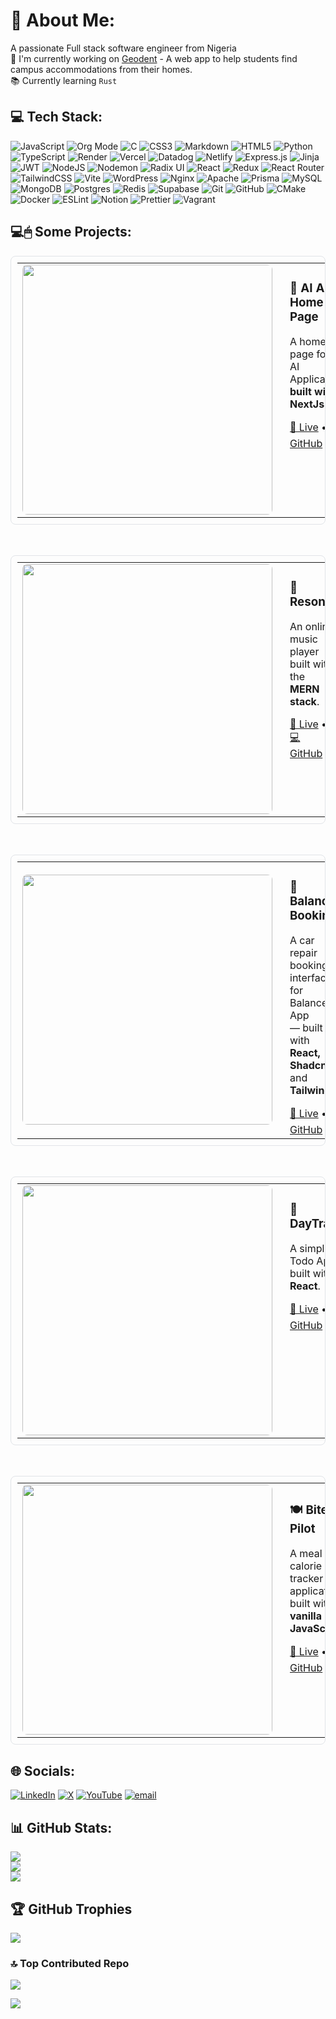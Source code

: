 # 💫 About Me:
A passionate  Full stack software engineer from Nigeria<br>🔭 I'm currently working on [Geodent](https://github.com/Codecraftershubx/geodent) - A web app to help students find campus accommodations from their homes.<br>📚 Currently learning `Rust`

## 💻 Tech Stack:
![JavaScript](https://img.shields.io/badge/javascript-%23323330.svg?style=for-the-badge&logo=javascript&logoColor=%23F7DF1E) ![Org Mode](https://img.shields.io/badge/orgmode-%2377AA99.svg?style=for-the-badge&logo=org&logoColor=white) ![C](https://img.shields.io/badge/c-%2300599C.svg?style=for-the-badge&logo=c&logoColor=white) ![CSS3](https://img.shields.io/badge/css3-%231572B6.svg?style=for-the-badge&logo=css3&logoColor=white) ![Markdown](https://img.shields.io/badge/markdown-%23000000.svg?style=for-the-badge&logo=markdown&logoColor=white) ![HTML5](https://img.shields.io/badge/html5-%23E34F26.svg?style=for-the-badge&logo=html5&logoColor=white) ![Python](https://img.shields.io/badge/python-3670A0?style=for-the-badge&logo=python&logoColor=ffdd54) ![TypeScript](https://img.shields.io/badge/typescript-%23007ACC.svg?style=for-the-badge&logo=typescript&logoColor=white) ![Render](https://img.shields.io/badge/Render-%46E3B7.svg?style=for-the-badge&logo=render&logoColor=white) ![Vercel](https://img.shields.io/badge/vercel-%23000000.svg?style=for-the-badge&logo=vercel&logoColor=white) ![Datadog](https://img.shields.io/badge/datadog-%23632CA6.svg?style=for-the-badge&logo=datadog&logoColor=white) ![Netlify](https://img.shields.io/badge/netlify-%23000000.svg?style=for-the-badge&logo=netlify&logoColor=#00C7B7) ![Express.js](https://img.shields.io/badge/express.js-%23404d59.svg?style=for-the-badge&logo=express&logoColor=%2361DAFB) ![Jinja](https://img.shields.io/badge/jinja-white.svg?style=for-the-badge&logo=jinja&logoColor=black) ![JWT](https://img.shields.io/badge/JWT-black?style=for-the-badge&logo=JSON%20web%20tokens) ![NodeJS](https://img.shields.io/badge/node.js-6DA55F?style=for-the-badge&logo=node.js&logoColor=white) ![Nodemon](https://img.shields.io/badge/NODEMON-%23323330.svg?style=for-the-badge&logo=nodemon&logoColor=%BBDEAD) ![Radix UI](https://img.shields.io/badge/radix%20ui-161618.svg?style=for-the-badge&logo=radix-ui&logoColor=white) ![React](https://img.shields.io/badge/react-%2320232a.svg?style=for-the-badge&logo=react&logoColor=%2361DAFB) ![Redux](https://img.shields.io/badge/redux-%23593d88.svg?style=for-the-badge&logo=redux&logoColor=white) ![React Router](https://img.shields.io/badge/React_Router-CA4245?style=for-the-badge&logo=react-router&logoColor=white) ![TailwindCSS](https://img.shields.io/badge/tailwindcss-%2338B2AC.svg?style=for-the-badge&logo=tailwind-css&logoColor=white) ![Vite](https://img.shields.io/badge/vite-%23646CFF.svg?style=for-the-badge&logo=vite&logoColor=white) ![WordPress](https://img.shields.io/badge/WordPress-%23117AC9.svg?style=for-the-badge&logo=WordPress&logoColor=white) ![Nginx](https://img.shields.io/badge/nginx-%23009639.svg?style=for-the-badge&logo=nginx&logoColor=white) ![Apache](https://img.shields.io/badge/apache-%23D42029.svg?style=for-the-badge&logo=apache&logoColor=white) ![Prisma](https://img.shields.io/badge/Prisma-3982CE?style=for-the-badge&logo=Prisma&logoColor=white) ![MySQL](https://img.shields.io/badge/mysql-4479A1.svg?style=for-the-badge&logo=mysql&logoColor=white) ![MongoDB](https://img.shields.io/badge/MongoDB-%234ea94b.svg?style=for-the-badge&logo=mongodb&logoColor=white) ![Postgres](https://img.shields.io/badge/postgres-%23316192.svg?style=for-the-badge&logo=postgresql&logoColor=white) ![Redis](https://img.shields.io/badge/redis-%23DD0031.svg?style=for-the-badge&logo=redis&logoColor=white) ![Supabase](https://img.shields.io/badge/Supabase-3ECF8E?style=for-the-badge&logo=supabase&logoColor=white) ![Git](https://img.shields.io/badge/git-%23F05033.svg?style=for-the-badge&logo=git&logoColor=white) ![GitHub](https://img.shields.io/badge/github-%23121011.svg?style=for-the-badge&logo=github&logoColor=white) ![CMake](https://img.shields.io/badge/CMake-%23008FBA.svg?style=for-the-badge&logo=cmake&logoColor=white) ![Docker](https://img.shields.io/badge/docker-%230db7ed.svg?style=for-the-badge&logo=docker&logoColor=white) ![ESLint](https://img.shields.io/badge/ESLint-4B3263?style=for-the-badge&logo=eslint&logoColor=white) ![Notion](https://img.shields.io/badge/Notion-%23000000.svg?style=for-the-badge&logo=notion&logoColor=white) ![Prettier](https://img.shields.io/badge/prettier-%23F7B93E.svg?style=for-the-badge&logo=prettier&logoColor=black) ![Vagrant](https://img.shields.io/badge/vagrant-%231563FF.svg?style=for-the-badge&logo=vagrant&logoColor=white)

## 💻🖱 Some Projects:

<!-- Next AI Home Page -->
<table style="width:100%; border: 1px solid #e1e4e8; border-radius: 8px; padding: 10px;">
  <tr>
    <td style="width: 200px;">
      <img src="https://i.imgur.com/cfewO0K.png" width="400px" style="border-radius: 8px;"/>
    </td>
    <td style="padding-left: 20px; vertical-align: top;">
      <h3>🪩 AI App Home Page </h3>
      <p>A home page for an AI Application, <strong> built with NextJs </strong>.</p>
      <a href="https://catorlinks-ai-william-inyams-projects.vercel.app/" target="_blank">🔗 Live</a> • 
      <a href="https://github.com/thecypherzen/catorlinks-next-ui" target="_blank">💻 GitHub</a>
    </td>
  </tr>
</table>

<br>

<!-- Resonix -->
<table style="width:100%; border: 1px solid #e1e4e8; border-radius: 8px; padding: 10px;">
  <tr>
    <td style="width: 200px;">
      <img src="https://i.ibb.co/9HStSpWK/resonix-mp.png" width="400px" style="border-radius: 8px;"/>
    </td>
    <td style="padding-left: 20px; vertical-align: top;">
      <h3>🎵 Resonix</h3>
      <p>An online music player built with the <strong>MERN stack</strong>.</p>
      <a href="https://resonix.vercel.app/" target="_blank">🔗 Live</a> • 
      <a href="https://github.com/thecypherzen/resonix" target="_blank">💻 GitHub</a>
    </td>
  </tr>
</table>

<br>

<!-- Balancee Booking -->
<table style="width:100%; border: 1px solid #e1e4e8; border-radius: 8px; padding: 10px;">
  <tr>
    <td style="width: 200px;">
      <img src="https://i.ibb.co/hFkHgWyW/Screenshot-2025-06-09-at-20-22-30.png" width="400px" style="border-radius: 8px;"/>
    </td>
    <td style="padding-left: 20px; vertical-align: top;">
      <h3>🚗 Balancee Booking</h3>
      <p>A car repair booking interface for Balancee App <br/>— built with <strong>React, Shadcn/ui</strong> and <strong>Tailwind</strong>.</p>
      <a href="https://balancee-booking-brown.vercel.app" target="_blank">🔗 Live</a> • 
      <a href="https://github.com/thecypherzen/balancee_booking" target="_blank">💻 GitHub</a>
    </td>
  </tr>
</table>

<br>

<!-- DayTrakr -->
<table style="width:100%; border: 1px solid #e1e4e8; border-radius: 8px; padding: 10px;">
  <tr>
    <td style="width: 200px;">
      <img src="https://i.ibb.co/3mry2Lhw/daytrakr-thumbnail.png" width="400px" style="border-radius: 8px;"/>
    </td>
    <td style="padding-left: 20px; vertical-align: top;">
      <h3>📝 DayTrakr</h3>
      <p>A simple Todo App built with <strong>React</strong>.</p>
      <a href="https://daytrakr.onrender.com/" target="_blank">🔗 Live</a> • 
      <a href="https://github.com/thecypherzen/dayTrakr" target="_blank">💻 GitHub</a>
    </td>
  </tr>
</table>

<br>

<!-- Bite Pilot -->
<table style="width:100%; border: 1px solid #e1e4e8; border-radius: 8px; padding: 10px;">
  <tr>
    <td style="width: 200px;">
      <img src="https://i.ibb.co/TBr74FCr/bitepilot-thumbnail.png" width="400px" style="border-radius: 8px;"/>
    </td>
    <td style="padding-left: 20px; vertical-align: top;">
      <h3>🍽️ Bite Pilot</h3>
      <p>A meal calorie tracker application built with <strong>vanilla JavaScript</strong>.</p>
      <a href="https://bitepilot.onrender.com/" target="_blank">🔗 Live</a> • 
      <a href="https://github.com/thecypherzen/bitePilot" target="_blank">💻 GitHub</a>
    </td>
  </tr>
</table>

## 🌐 Socials:
[![LinkedIn](https://img.shields.io/badge/LinkedIn-%230077B5.svg?logo=linkedin&logoColor=white)](https://linkedin.com/in/william-inyam-2503a8202) [![X](https://img.shields.io/badge/X-black.svg?logo=X&logoColor=white)](https://x.com/williamInyam) [![YouTube](https://img.shields.io/badge/YouTube-%23FF0000.svg?logo=YouTube&logoColor=white)](https://youtube.com/@UCkRSqDa5MjftEg9YiZQQHeQ) [![email](https://img.shields.io/badge/Email-D14836?logo=gmail&logoColor=white)](mailto:sw.inyam@outlook.com) 

## 📊 GitHub Stats:
![](https://github-readme-stats.vercel.app/api?username=thecypherzen&theme=dark&hide_border=false&include_all_commits=true&count_private=true)<br/>
![](https://nirzak-streak-stats.vercel.app/?user=thecypherzen&theme=dark&hide_border=false)<br/>
![](https://github-readme-stats.vercel.app/api/top-langs/?username=thecypherzen&theme=dark&hide_border=false&include_all_commits=true&count_private=true&layout=compact)

## 🏆 GitHub Trophies
![](https://github-profile-trophy.vercel.app/?username=thecypherzen&theme=radical&no-frame=false&no-bg=false&margin-w=4)

### 🔝 Top Contributed Repo
![](https://github-contributor-stats.vercel.app/api?username=thecypherzen&limit=5&theme=dark&combine_all_yearly_contributions=true)


[![](https://visitcount.itsvg.in/api?id=thecypherzen&icon=0&color=1)](https://visitcount.itsvg.in)

<!-- Proudly created with GPRM ( https://gprm.itsvg.in ) -->
